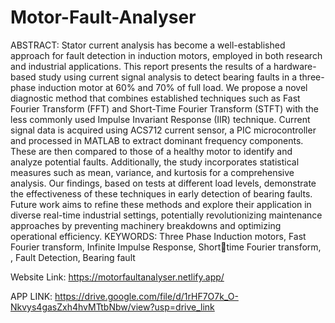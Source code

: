 # Motor-Fault-Analyser

ABSTRACT:
Stator current analysis has become a well-established approach for fault detection in induction 
motors, employed in both research and industrial applications. This report presents the results of a 
hardware-based study using current signal analysis to detect bearing faults in a three-phase induction 
motor at 60% and 70% of full load. We propose a novel diagnostic method that combines established 
techniques such as Fast Fourier Transform (FFT) and Short-Time Fourier Transform (STFT) with the less 
commonly used Impulse Invariant Response (IIR) technique. Current signal data is acquired using ACS712 
current sensor, a PIC microcontroller and processed in MATLAB to extract dominant frequency 
components. These are then compared to those of a healthy motor to identify and analyze potential faults. 
Additionally, the study incorporates statistical measures such as mean, variance, and kurtosis for a 
comprehensive analysis. Our findings, based on tests at different load levels, demonstrate the effectiveness 
of these techniques in early detection of bearing faults. Future work aims to refine these methods and 
explore their application in diverse real-time industrial settings, potentially revolutionizing maintenance 
approaches by preventing machinery breakdowns and optimizing operational efficiency.
KEYWORDS: Three Phase Induction motors, Fast Fourier transform, Infinite Impulse Response, Shorttime Fourier transform, , Fault Detection, Bearing fault

Website Link:
https://motorfaultanalyser.netlify.app/

APP LINK:
https://drive.google.com/file/d/1rHF7O7k_O-Nkvys4gasZxh4hvMTtbNbw/view?usp=drive_link

